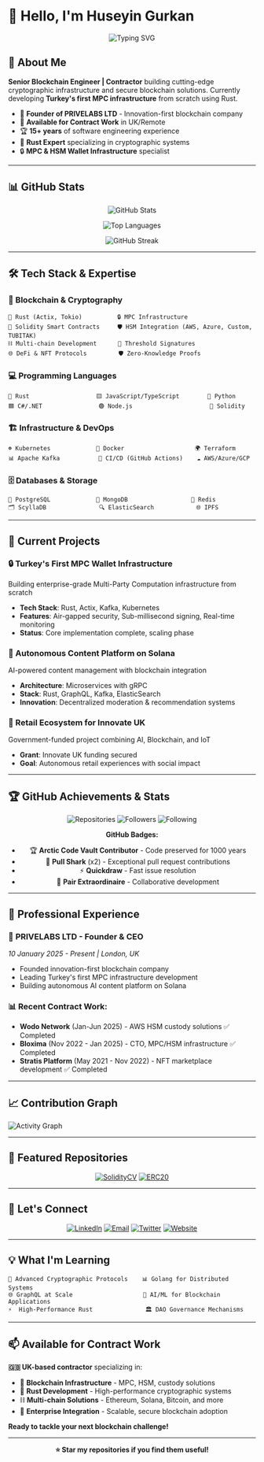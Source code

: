 # 👋 Hello, I'm Huseyin Gurkan

<div align="center">

![Typing SVG](https://readme-typing-svg.herokuapp.com?font=Fira+Code&weight=500&size=28&pause=1000&color=2196F3&center=true&vCenter=true&width=600&lines=Senior+Blockchain+Engineer;Contractor+%7C+MPC+%26+HSM+Expert;Rust+%26+Node.js+Specialist;Building+Turkey's+First+MPC+Infrastructure)

</div>

## 🚀 About Me

**Senior Blockchain Engineer | Contractor** building cutting-edge cryptographic infrastructure and secure blockchain solutions. Currently developing **Turkey's first MPC infrastructure** from scratch using Rust.

- 🔐 **Founder of PRIVELABS LTD** - Innovation-first blockchain company
- 💼 **Available for Contract Work** in UK/Remote
- 🏆 **15+ years** of software engineering experience
- 🦀 **Rust Expert** specializing in cryptographic systems
- 🔒 **MPC & HSM Wallet Infrastructure** specialist

---

## 📊 GitHub Stats

<div align="center">

![GitHub Stats](https://github-readme-stats.vercel.app/api?username=hu53yin&show_icons=true&theme=tokyonight&hide_border=true&count_private=true)

![Top Languages](https://github-readme-stats.vercel.app/api/top-langs/?username=hu53yin&layout=compact&theme=tokyonight&hide_border=true&langs_count=8)

![GitHub Streak](https://github-readme-streak-stats.herokuapp.com/?user=hu53yin&theme=tokyonight&hide_border=true)

</div>

---

## 🛠️ Tech Stack & Expertise

### 🔐 Blockchain & Cryptography
```
🦀 Rust (Actix, Tokio)          🔒 MPC Infrastructure
📜 Solidity Smart Contracts     🛡️ HSM Integration (AWS, Azure, Custom, TUBITAK)
⛓️ Multi-chain Development      🔐 Threshold Signatures
🌐 DeFi & NFT Protocols         🛡️ Zero-Knowledge Proofs
```

### 💻 Programming Languages
```
🦀 Rust                   🟨 JavaScript/TypeScript        🐍 Python
🟦 C#/.NET                🟢 Node.js                      📜 Solidity
```

### 🏗️ Infrastructure & DevOps
```
☸️ Kubernetes             🐳 Docker                    🌍 Terraform
📊 Apache Kafka           🔄 CI/CD (GitHub Actions)    ☁️ AWS/Azure/GCP
```

### 🗄️ Databases & Storage
```
🐘 PostgreSQL             🍃 MongoDB                  🔴 Redis
🗂️ ScyllaDB               🔍 ElasticSearch            🌐 IPFS
```

---

## 🎯 Current Projects

### 🔒 Turkey's First MPC Wallet Infrastructure
Building enterprise-grade Multi-Party Computation infrastructure from scratch
- **Tech Stack**: Rust, Actix, Kafka, Kubernetes
- **Features**: Air-gapped security, Sub-millisecond signing, Real-time monitoring
- **Status**: Core implementation complete, scaling phase

### 🤖 Autonomous Content Platform on Solana
AI-powered content management with blockchain integration
- **Architecture**: Microservices with gRPC
- **Stack**: Rust, GraphQL, Kafka, ElasticSearch
- **Innovation**: Decentralized moderation & recommendation systems

### 🏪 Retail Ecosystem for Innovate UK
Government-funded project combining AI, Blockchain, and IoT
- **Grant**: Innovate UK funding secured
- **Goal**: Autonomous retail experiences with social impact

---

## 🏆 GitHub Achievements & Stats

<div align="center">

![Repositories](https://img.shields.io/badge/Repositories-73-blue?style=for-the-badge&logo=github)
![Followers](https://img.shields.io/badge/Followers-142-green?style=for-the-badge&logo=github)
![Following](https://img.shields.io/badge/Following-258-orange?style=for-the-badge&logo=github)

**GitHub Badges:**
- 🏆 **Arctic Code Vault Contributor** - Code preserved for 1000 years
- 🦈 **Pull Shark** (x2) - Exceptional pull request contributions  
- ⚡ **Quickdraw** - Fast issue resolution
- 👥 **Pair Extraordinaire** - Collaborative development

</div>

---

## 💼 Professional Experience

### 🏢 **PRIVELABS LTD** - Founder & CEO
*10 January 2025 - Present | London, UK*
- Founded innovation-first blockchain company
- Leading Turkey's first MPC infrastructure development
- Building autonomous AI content platform on Solana

### 📊 **Recent Contract Work:**
- **Wodo Network** (Jan-Jun 2025) - AWS HSM custody solutions ✅ Completed
- **Bloxima** (Nov 2022 - Jan 2025) - CTO, MPC/HSM infrastructure ✅ Completed
- **Stratis Platform** (May 2021 - Nov 2022) - NFT marketplace development ✅ Completed

---

## 📈 Contribution Graph

![Activity Graph](https://github-readme-activity-graph.vercel.app/graph?username=hu53yin&theme=tokyo-night&hide_border=true)

---

## 🌟 Featured Repositories

<div align="center">

[![SolidityCV](https://github-readme-stats.vercel.app/api/pin/?username=hu53yin&repo=SolidityCV&theme=tokyonight&hide_border=true)](https://github.com/hu53yin/SolidityCV)
[![ERC20](https://github-readme-stats.vercel.app/api/pin/?username=hu53yin&repo=ERC20&theme=tokyonight&hide_border=true)](https://github.com/hu53yin/ERC20)

</div>

---

## 🤝 Let's Connect

<div align="center">

[![LinkedIn](https://img.shields.io/badge/LinkedIn-0077B5?style=for-the-badge&logo=linkedin&logoColor=white)](https://linkedin.com/in/huseyingurkan)
[![Email](https://img.shields.io/badge/Email-D14836?style=for-the-badge&logo=gmail&logoColor=white)](mailto:huseyingurkan@gmail.com)
[![Twitter](https://img.shields.io/badge/Twitter-1DA1F2?style=for-the-badge&logo=twitter&logoColor=white)](https://twitter.com/huseyingurkan)
[![Website](https://img.shields.io/badge/Website-000000?style=for-the-badge&logo=About.me&logoColor=white)](https://privelabs.co.uk)

</div>

---

## 💡 What I'm Learning

```
🔗 Advanced Cryptographic Protocols    📊 Golang for Distributed Systems
🌐 GraphQL at Scale                    🤖 AI/ML for Blockchain Applications  
⚡  High-Performance Rust               🏛️ DAO Governance Mechanisms
```

---

## 📫 Available for Contract Work

**🇬🇧 UK-based contractor** specializing in:
- 🔐 **Blockchain Infrastructure** - MPC, HSM, custody solutions
- 🦀 **Rust Development** - High-performance cryptographic systems  
- ⛓️ **Multi-chain Solutions** - Ethereum, Solana, Bitcoin, and more
- 🏢 **Enterprise Integration** - Scalable, secure blockchain adoption

**Ready to tackle your next blockchain challenge!**

---

<div align="center">

**⭐ Star my repositories if you find them useful!**

</div>